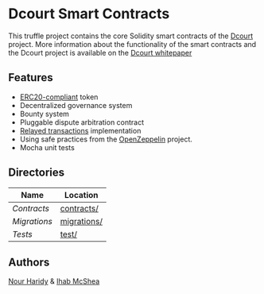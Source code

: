# Dcourt Smart Contracts

This truffle project contains the core Solidity smart contracts of the [Dcourt](https://dcourt.io) project.
More information about the functionality of the smart contracts and the Dcourt project is available on the [Dcourt whitepaper](https://dcourt.io/whitepaper.pdf)


## Features

* [ERC20-compliant](https://github.com/ethereum/EIPs/blob/master/EIPS/eip-20.md) token
* Decentralized governance system
* Bounty system
* Pluggable dispute arbitration contract
* [Relayed transactions](https://blog.lamarkaz.com/2018/03/01/relayed-transactions-a-solution/) implementation
* Using safe practices from the [OpenZeppelin](https://openzeppelin.org/) project.
* Mocha unit tests

## Directories

Name | Location
--- | ---
*Contracts* | [contracts/](contracts/)
*Migrations* | [migrations/](contracts/)
*Tests* | [test/](test/)

## Authors

[Nour Haridy](https://github.com/nourharidy) & [Ihab McShea](https://github.com/ihabshea)
